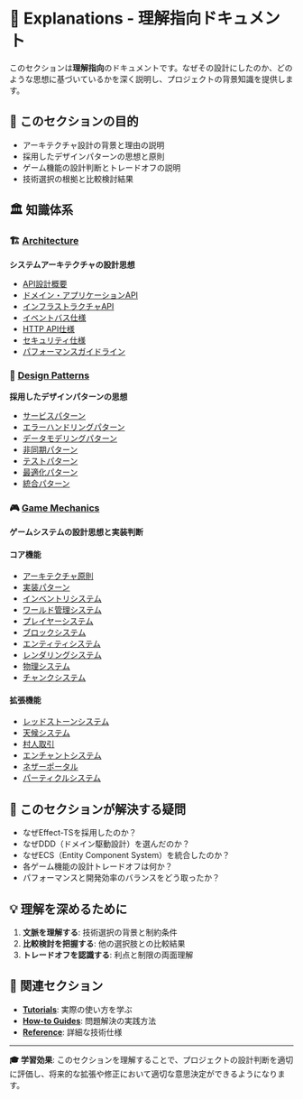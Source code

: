 # 🧠 Explanations - 理解指向ドキュメント

このセクションは**理解指向**のドキュメントです。なぜその設計にしたのか、どのような思想に基づいているかを深く説明し、プロジェクトの背景知識を提供します。

## 🎯 このセクションの目的

- アーキテクチャ設計の背景と理由の説明
- 採用したデザインパターンの思想と原則
- ゲーム機能の設計判断とトレードオフの説明
- 技術選択の根拠と比較検討結果

## 🏛 知識体系

### 🏗 [Architecture](./architecture/)
**システムアーキテクチャの設計思想**

- [API設計概要](./architecture/overview.md)
- [ドメイン・アプリケーションAPI](./architecture/domain-application-apis.md)
- [インフラストラクチャAPI](./architecture/infrastructure-apis.md)
- [イベントバス仕様](./architecture/event-bus-specification.md)
- [HTTP API仕様](./architecture/http-api-specification.md)
- [セキュリティ仕様](./architecture/security-specification.md)
- [パフォーマンスガイドライン](./architecture/performance-guidelines.md)

### 🎨 [Design Patterns](./design-patterns/)
**採用したデザインパターンの思想**

- [サービスパターン](./design-patterns/service-patterns.md)
- [エラーハンドリングパターン](./design-patterns/error-handling-patterns.md)
- [データモデリングパターン](./design-patterns/data-modeling-patterns.md)
- [非同期パターン](./design-patterns/asynchronous-patterns.md)
- [テストパターン](./design-patterns/test-patterns.md)
- [最適化パターン](./design-patterns/optimization-patterns.md)
- [統合パターン](./design-patterns/integration-patterns.md)

### 🎮 [Game Mechanics](./game-mechanics/)
**ゲームシステムの設計思想と実装判断**

#### コア機能
- [アーキテクチャ原則](./game-mechanics/00-core-features/architecture-principles.md)
- [実装パターン](./game-mechanics/00-core-features/implementation-patterns.md)
- [インベントリシステム](./game-mechanics/00-core-features/inventory-system.md)
- [ワールド管理システム](./game-mechanics/00-core-features/world-management-system.md)
- [プレイヤーシステム](./game-mechanics/00-core-features/player-system.md)
- [ブロックシステム](./game-mechanics/00-core-features/block-system.md)
- [エンティティシステム](./game-mechanics/00-core-features/entity-system.md)
- [レンダリングシステム](./game-mechanics/00-core-features/rendering-system.md)
- [物理システム](./game-mechanics/00-core-features/physics-system.md)
- [チャンクシステム](./game-mechanics/00-core-features/chunk-system.md)

#### 拡張機能
- [レッドストーンシステム](./game-mechanics/01-enhanced-features/redstone-system.md)
- [天候システム](./game-mechanics/01-enhanced-features/weather-system.md)
- [村人取引](./game-mechanics/01-enhanced-features/villager-trading.md)
- [エンチャントシステム](./game-mechanics/01-enhanced-features/enchantment-system.md)
- [ネザーポータル](./game-mechanics/01-enhanced-features/nether-portals.md)
- [パーティクルシステム](./game-mechanics/01-enhanced-features/particle-system.md)

## 🤔 このセクションが解決する疑問

- なぜEffect-TSを採用したのか？
- なぜDDD（ドメイン駆動設計）を選んだのか？
- なぜECS（Entity Component System）を統合したのか？
- 各ゲーム機能の設計トレードオフは何か？
- パフォーマンスと開発効率のバランスをどう取ったか？

## 💡 理解を深めるために

1. **文脈を理解する**: 技術選択の背景と制約条件
2. **比較検討を把握する**: 他の選択肢との比較結果
3. **トレードオフを認識する**: 利点と制限の両面理解

## 🔗 関連セクション

- **[Tutorials](../tutorials/)**: 実際の使い方を学ぶ
- **[How-to Guides](../how-to/)**: 問題解決の実践方法
- **[Reference](../reference/)**: 詳細な技術仕様

---

**🎓 学習効果**: このセクションを理解することで、プロジェクトの設計判断を適切に評価し、将来的な拡張や修正において適切な意思決定ができるようになります。
